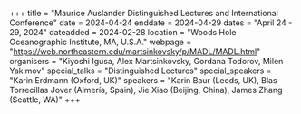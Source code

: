 +++
title = "Maurice Auslander Distinguished Lectures and International Conference"
date = 2024-04-24
enddate = 2024-04-29
dates = "April 24 - 29, 2024"
dateadded = 2024-02-28
location = "Woods Hole Oceanographic Institute, MA, U.S.A."
webpage = "https://web.northeastern.edu/martsinkovsky/p/MADL/MADL.html"
organisers = "Kiyoshi Igusa, Alex Martsinkovsky, Gordana Todorov, Milen Yakimov"
special_talks = "Distinguished Lectures"
special_speakers = "Karin Erdmann (Oxford, UK)"
speakers = "Karin Baur (Leeds, UK), Blas Torrecillas Jover (Almería, Spain), Jie Xiao (Beijing, China), James Zhang (Seattle, WA)"
+++
